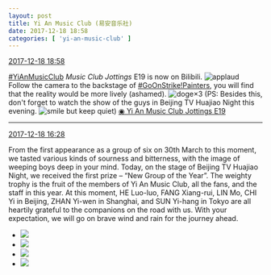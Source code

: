 ```yaml
---
layout: post
title: Yi An Music Club (易安音乐社)
date: 2017-12-18 18:58
categories: [ 'yi-an-music-club' ]
---
```


<div class="weibo-info">
  <a href="https://weibo.com/6094546964/FAfbHB2Tq">2017-12-18 18:58</a>
</div>

[#YiAnMusicClub](https://weibo.com/p/100808beae2e3e05b17b64f63ebedca39f19b2/super_index) *Music Club Jottings* E19 is now on Bilibili. ![applaud](https://img.t.sinajs.cn/t4/appstyle/expression/ext/normal/36/gza_org.gif) Follow the camera to the backstage of [#GoOnStrike!Painters](https://weibo.com/p/100808ad2ad3cf7e06a459fb351ed63af5b2bb), you will find that the reality would be more lively (ashamed). ![doge](https://img.t.sinajs.cn/t4/appstyle/expression/ext/normal/b6/doge_org.gif)×3 (PS: Besides this, don't forget to watch the show of the guys in Beijing TV Huajiao Night this evening. ![smile but keep quiet](http://img.t.sinajs.cn/t4/appstyle/expression/ext/normal/3a/moren_xiaoerbuyu_org.png)) [◉ Yi An Music Club Jottings E19](https://www.bilibili.com/video/av17383787/)

<!-- more -->

---

<div class="weibo-info">
  <a href="https://weibo.com/6094546964/FAecJoqH6">2017-12-18 16:28</a>
</div>

From the first appearance as a group of six on 30th March to this moment, we tasted various kinds of sourness and bitterness, with the image of weeping boys deep in your mind. Today, on the stage of Beijing TV Huajiao Night, we received the first prize – “New Group of the Year”. The weighty trophy is the fruit of the members of Yi An Music Club, all the fans, and the staff in this year. At this moment, HE Luo-luo, FANG Xiang-rui, LIN Mo, CHI Yi in Beijing, ZHAN Yi-wen in Shanghai, and SUN Yi-hang in Tokyo are all heartily grateful to the companions on the road with us. With your expectation, we will go on brave wind and rain for the journey ahead.

<ul class="weibo-pic-list-2">
  <li class="weibo-pic">
    <a href="https://wx3.sinaimg.cn/mw690/006Es64Agy1fml02j5fwtj31400qn48t.jpg"><img src="//wx3.sinaimg.cn/thumb150/006Es64Agy1fml02j5fwtj31400qn48t.jpg" /></a>
  </li>
  <li class="weibo-pic">
    <a href="https://wx2.sinaimg.cn/mw690/006Es64Agy1fml02lv017j33vc2kwqv8.jpg"><img src="//wx2.sinaimg.cn/thumb150/006Es64Agy1fml02lv017j33vc2kwqv8.jpg" /></a>
  </li>
  <li class="weibo-pic">
    <a href="https://wx1.sinaimg.cn/mw690/006Es64Agy1fml02o65erj31uj2rs4qr.jpg"><img src="//wx1.sinaimg.cn/thumb150/006Es64Agy1fml02o65erj31uj2rs4qr.jpg" /></a>
  </li>
  <li class="weibo-pic">
    <a href="https://wx3.sinaimg.cn/mw690/006Es64Agy1fml02hysohj31ei23s4qp.jpg"><img src="//wx3.sinaimg.cn/thumb150/006Es64Agy1fml02hysohj31ei23s4qp.jpg" /></a>
  </li>
</ul>
